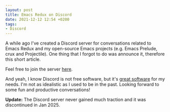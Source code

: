 ```yaml
---
layout: post
title: Emacs Redux on Discord
date: 2021-12-12 12:54 +0200
tags:
- Discord
---
```


A while ago I've created a Discord server for conversations
related to Emacs Redux and my open-source Emacs projects (e.g. Emacs Prelude, crux and Projectile).
One thing that I forgot to do was announce it, therefore this short article.

Feel free to join the server [here](https://discord.gg/3Cf2Qpyry5).

And yeah, I know Discord is not free
software, but it's [great software](https://metaredux.com/posts/2021/10/23/using-discord-for-oss-projects.html) for my needs. I'm not as idealistic as I used to be in the past. Looking forward to some fun and productive conversations!

**Update:** The Discord server never gained much traction and it was discontinued in Jan 2025.
